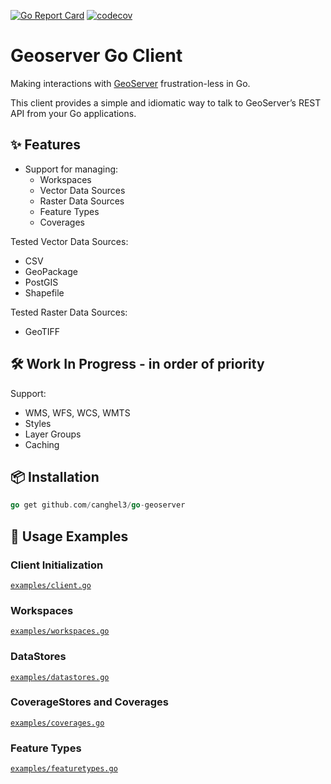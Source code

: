 [![Go Report Card](https://goreportcard.com/badge/github.com/canghel3/go-geoserver)](https://goreportcard.com/report/github.com/canghel3/go-geoserver)
[![codecov](https://codecov.io/gh/canghel3/go-geoserver/graph/badge.svg?token=OTMJR61Q1H)](https://codecov.io/gh/canghel3/go-geoserver)

# Geoserver Go Client

Making interactions with [GeoServer](https://geoserver.org/) frustration-less in Go.

This client provides a simple and idiomatic way to talk to GeoServer’s REST API from your Go applications.

## ✨ Features

- Support for managing:
    - Workspaces
    - Vector Data Sources
    - Raster Data Sources
    - Feature Types
    - Coverages

Tested Vector Data Sources:
- CSV
- GeoPackage
- PostGIS
- Shapefile

Tested Raster Data Sources:
- GeoTIFF

## 🛠️ Work In Progress - in order of priority

Support:

- WMS, WFS, WCS, WMTS 
- Styles
- Layer Groups
- Caching

## 📦 Installation

```go
go get github.com/canghel3/go-geoserver
```

## 🧪 Usage Examples

### Client Initialization

[`examples/client.go`](./pkg/client/client_test.go)

### Workspaces

[`examples/workspaces.go`](./pkg/client/workspace_test.go)

### DataStores

[`examples/datastores.go`](./pkg/actions/datastore_test.go)

### CoverageStores and Coverages

[`examples/coverages.go`](./pkg/client/coverage_test.go)

### Feature Types

[`examples/featuretypes.go`](./pkg/client/featuretype_test.go)
